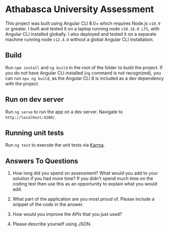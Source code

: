 # Athabasca University Assessment

This project was built using Angular CLI 8.0+ which requires Node.js `v10.9` or greater.  I built and tested it on a laptop running node `v10.16.0 LTS`, with Angular CLI installed globally.  I also deployed and tested it on a separate machine running node `v12.4.0` without a global Angular CLI installation.

## Build

Run `npm install` and `ng build` in the root of the folder to build the project.  If you do not have Angular CLI installed (`ng` command is not recognized), you can run `npx ng build`, as the Angular CLI 8 is included as a dev dependency with the project.  

## Run on dev server

Run `ng serve` to run the app on a dev server. Navigate to `http://localhost:4200/`. 

## Running unit tests

Run `ng test` to execute the unit tests via [Karma](https://karma-runner.github.io).

## Answers To Questions

1.	How long did you spend on assessment? What would you add to your solution if you had more time? If you didn't spend much time on the coding test then use this as an opportunity to explain what you would add.

2.	What part of the application are you most proud of. Please include a snippet of the code in the answer. 

3.	How would you improve the APIs that you just used?

4.	Please describe yourself using JSON.
